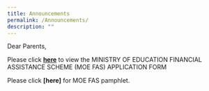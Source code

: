 ```yaml
---
title: Announcements
permalink: /Announcements/
description: ""
---
```

Dear Parents,

  
Please click **[here](/files/MOE%20FAS%20Application%20Form%20(30%20Sep%202020)%20final.pdf)** to view the MINISTRY OF EDUCATION FINANCIAL ASSISTANCE SCHEME (MOE FAS) APPLICATION FORM

Please click **[here]** for MOE FAS pamphlet.
